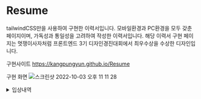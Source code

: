 # Resume
tailwindCSS만을 사용하여 구현한 이력서입니다. 모바일환경과 PC환경을 모두 갖춘 페이지이며, 가독성과 통일성을 고려하여 작성한 이력서입니다. 해당 이력서 구현 페이지는 멋쟁이사자처럼 프론트엔드 3기 디자인경진대회에서 최우수상을 수상한 디자인입니다.

구현사이트
https://kangpungyun.github.io/Resume

구현 화면
![스크린샷 2022-10-03 오후 11 11 28](https://user-images.githubusercontent.com/71264780/193604395-a03641e8-7a48-4c97-ba7a-a35c358d58c9.png)

<details>
<summary>입상내역</summary>
![최우수상_강풍윤](https://user-images.githubusercontent.com/71264780/198709197-14a29d3b-34fa-493a-9ede-66ff8b6e7236.png)
</details>

